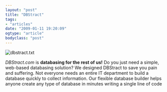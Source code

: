 ```yaml
---
layout: "post"
title: "DBStract"
tags: 
- "articles"
date: "2009-01-11 19:20:09"
ogtype: "article"
bodyclass: "post"
---
```


![dbstract.txt](http://rogerstringer.com//thumbs/flip.gif)

*DBStract.com* is **databasing for the rest of us!** Do you just need a simple, web-based databasing solution? We designed DBStract to save you pain and suffering. Not everyone needs an entire IT department to build a database quickly to collect information. Our flexible database builder helps anyone create any type of database in minutes writing a single line of code